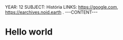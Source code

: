 YEAR: 12
SUBJECT: História
LINKS: https://google.com, https://earchives.noid.earth .
---CONTENT---
# Hello world
